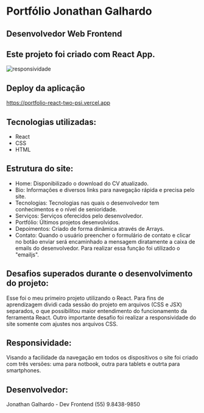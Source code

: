 # Portfólio Jonathan Galhardo 
## Desenvolvedor Web Frontend
## Este projeto foi criado com React App.

![responsividade](https://user-images.githubusercontent.com/89818336/187199292-9b7787af-934d-4287-a16d-849358b15bfa.png)

## Deploy da aplicação
https://portfolio-react-two-psi.vercel.app

## Tecnologias utilizadas: 
- React
- CSS 
- HTML

## Estrutura do site:
- Home: Disponibilizado o download do CV atualizado. 
- Bio: Informações e diversos links para navegação rápida e precisa pelo site.
- Tecnologias: Tecnologias nas quais o desenvolvedor tem conhecimentos e o nível de senioridade. 
- Serviços: Serviços oferecidos pelo desenvolvedor. 
- Portfólio: Últimos projetos desenvolvidos. 
- Depoimentos: Criado de forma dinâmica através de Arrays. 
- Contato: Quando o usuário preencher o formulário de contato e clicar no botão enviar será encaminhado a mensagem diratamente a caixa de emails do desenvolvedor. Para realizar essa função foi utilizado o "emailjs". 

## Desafios superados durante o desenvolvimento do projeto: 
Esse foi o meu primeiro projeto utilizando o React. Para fins de aprendizagem dividi cada sessão do projeto em arquivos (CSS e JSX) separados, o que possibilitou maior entendimento do funcionamento da ferramenta React. Outro importante desafio foi realizar a responsividade do site somente com ajustes nos arquivos CSS. 

## Responsividade:
Visando a facilidade da navegação em todos os dispositivos o site foi criado com três versões: uma para notbook, outra para tablets e outrta para smartphones. 

## Desenvolvedor:
Jonathan Galhardo - Dev Frontend (55) 9.8438-9850


